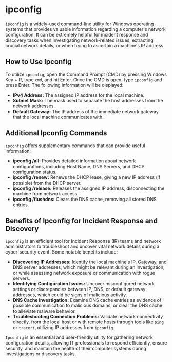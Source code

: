 # ipconfig

`ipconfig` is a widely-used command-line utility for Windows operating systems that provides valuable information regarding a computer's network configuration. It can be extremely helpful for incident response and discovery tasks when investigating network-related issues, extracting crucial network details, or when trying to ascertain a machine's IP address.

## How to Use Ipconfig

To utilize `ipconfig`, open the Command Prompt (CMD) by pressing Windows Key + R, type `cmd`, and hit Enter. Once the CMD is open, type `ipconfig` and press Enter. The following information will be displayed:

- **IPv4 Address:** The assigned IP address for the local machine.
- **Subnet Mask:** The mask used to separate the host addresses from the network addresses.
- **Default Gateway:** The IP address of the immediate network gateway that the local machine communicates with.

## Additional Ipconfig Commands

`ipconfig` offers supplementary commands that can provide useful information:

- **ipconfig /all:** Provides detailed information about network configurations, including Host Name, DNS Servers, and DHCP configuration status.
- **ipconfig /renew:** Renews the DHCP lease, giving a new IP address (if possible) from the DHCP server.
- **ipconfig /release:** Releases the assigned IP address, disconnecting the machine from network access.
- **ipconfig /flushdns:** Clears the DNS cache, removing all stored DNS entries.

## Benefits of Ipconfig for Incident Response and Discovery

`ipconfig` is an efficient tool for Incident Response (IR) teams and network administrators to troubleshoot and uncover vital network details during a cyber-security event. Some notable benefits include:

- **Discovering IP Addresses:** Identify the local machine's IP, Gateway, and DNS server addresses, which might be relevant during an investigation, or while assessing network exposure or communication with rogue servers.
- **Identifying Configuration Issues:** Uncover misconfigured network settings or discrepancies between IP, DNS, or default gateway addresses, which could be signs of malicious activity.
- **DNS Cache Investigation:** Examine DNS cache entries as evidence of possible communication to malicious domains, or clear the DNS cache to alleviate malware behavior.
- **Troubleshooting Connection Problems:** Validate network connectivity directly, from the local host or with remote hosts through tools like `ping` or `tracert`, utilizing IP addresses from `ipconfig`.

`Ipconfig` is an essential and user-friendly utility for gathering network configuration details, allowing IT professionals to respond efficiently, ensure security, and maintain the health of their computer systems during investigations or discovery tasks.
